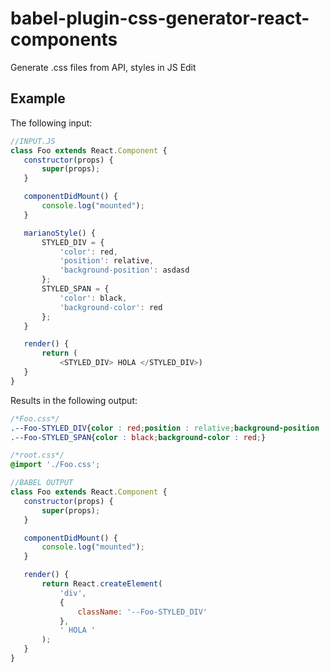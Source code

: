 # **babel-plugin-css-generator-react-components**

Generate .css files from API, styles in JS Edit

## Example

The following input:
 ```javascript
 //INPUT.JS
 class Foo extends React.Component {
    constructor(props) {
        super(props);
    }

    componentDidMount() {
        console.log("mounted");
    }

    marianoStyle() {
        STYLED_DIV = {
            'color': red,
            'position': relative,
            'background-position': asdasd
        };
        STYLED_SPAN = {
            'color': black,
            'background-color': red
        };
    }

    render() {
        return (
            <STYLED_DIV> HOLA </STYLED_DIV>)
    }
}
 ```
 
 Results in the following output:
 
 ```css
 /*Foo.css*/
.--Foo-STYLED_DIV{color : red;position : relative;background-position : asdasd;}
.--Foo-STYLED_SPAN{color : black;background-color : red;}
 ```
 
 ```css
 /*root.css*/
 @import './Foo.css';
 ```
 
 ```javascript
 //BABEL OUTPUT
 class Foo extends React.Component {
    constructor(props) {
        super(props);
    }

    componentDidMount() {
        console.log("mounted");
    }

    render() {
        return React.createElement(
            'div',
            {
                className: '--Foo-STYLED_DIV'
            },
            ' HOLA '
        );
    }
}
 ```
